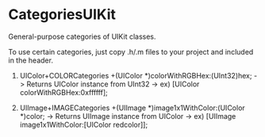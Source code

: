 CategoriesUIKit
===============

General-purpose categories of UIKit classes.

To use certain categories, just copy .h/.m files to your project and included in the header.

1. UIColor+COLORCategories
    +(UIColor *)colorWithRGBHex:(UInt32)hex;
      -> Returns UIColor instance from UInt32
      -> ex) [UIColor colorWithRGBHex:0xffffff];
    
2. UIImage+IMAGECategories
    +(UIImage *)image1x1WithColor:(UIColor *)color;
      -> Returns UIImage instance from UIColor
      -> ex) [UIImage image1x1WithColor:[UIColor redcolor]];
